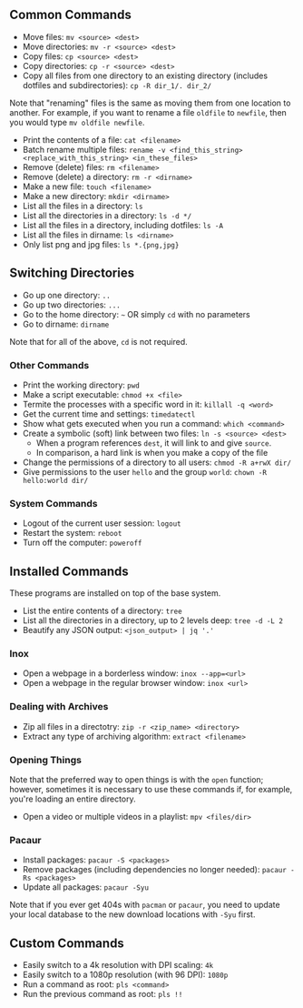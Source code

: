 ## Common Commands

- Move files: `mv <source> <dest>`
- Move directories: `mv -r <source> <dest>`
- Copy files: `cp <source> <dest>`
- Copy directories: `cp -r <source> <dest>`
- Copy all files from one directory to an existing directory (includes dotfiles and subdirectories): `cp -R dir_1/. dir_2/`

Note that "renaming" files is the same as moving them from one location to another. For example, if you want to rename a file `oldfile` to `newfile`, then you would type `mv oldfile newfile`.

- Print the contents of a file: `cat <filename>`
- Batch rename multiple files: `rename -v <find_this_string> <replace_with_this_string> <in_these_files>`
- Remove (delete) files: `rm <filename>`
- Remove (delete) a directory: `rm -r <dirname>`
- Make a new file: `touch <filename>`
- Make a new directory: `mkdir <dirname>`
- List all the files in a directory: `ls`
- List all the directories in a directory: `ls -d */`
- List all the files in a directory, including dotfiles: `ls -A`
- List all the files in dirname: `ls <dirname>`
- Only list png and jpg files: `ls *.{png,jpg}`

## Switching Directories

- Go up one directory: `..`
- Go up two directories: `...`
- Go to the home directory: `~` OR simply `cd` with no parameters
- Go to dirname: `dirname`

Note that for all of the above, `cd` is not required.

### Other Commands

- Print the working directory: `pwd`
- Make a script executable: `chmod +x <file>`
- Termite the processes with a specific word in it: `killall -q <word>`
- Get the current time and settings: `timedatectl`
- Show what gets executed when you run a command: `which <command>`
- Create a symbolic (soft) link between two files: `ln -s <source> <dest>`
    - When a program references `dest`, it will link to and give `source`.
    - In comparison, a hard link is when you make a copy of the file
- Change the permissions of a directory to all users: `chmod -R a+rwX dir/`
- Give permissions to the user `hello` and the group `world`: `chown -R hello:world dir/`

### System Commands

- Logout of the current user session: `logout`
- Restart the system: `reboot`
- Turn off the computer: `poweroff`

## Installed Commands

These programs are installed on top of the base system.

- List the entire contents of a directory: `tree`
- List all the directories in a directory, up to 2 levels deep: `tree -d -L 2`
- Beautify any JSON output: `<json_output> | jq '.'`

### Inox

- Open a webpage in a borderless window: `inox --app=<url>`
- Open a webpage in the regular browser window: `inox <url>`

### Dealing with Archives

- Zip all files in a directotry: `zip -r <zip_name> <directory>`
- Extract any type of archiving algorithm: `extract <filename>`

### Opening Things

Note that the preferred way to open things is with the `open` function; however, sometimes it is necessary to use these commands if, for example, you're loading an entire directory.

- Open a video or multiple videos in a playlist: `mpv <files/dir>`

### Pacaur

- Install packages: `pacaur -S <packages>`
- Remove packages (including dependencies no longer needed): `pacaur -Rs <packages>`
- Update all packages: `pacaur -Syu`

Note that if you ever get 404s with `pacman` or `pacaur`, you need to update your local database to the new download locations with `-Syu` first.

## Custom Commands

- Easily switch to a 4k resolution with DPI scaling: `4k`
- Easily switch to a 1080p resolution (with 96 DPI): `1080p`
- Run a command as root: `pls <command>`
- Run the previous command as root: `pls !!`

